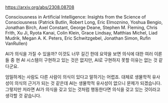 https://arxiv.org/abs/2308.08708

Consciousness in Artificial Intelligence: Insights from the Science of Consciousness (Patrick Butlin, Robert Long, Eric Elmoznino, Yoshua Bengio, Jonathan Birch, Axel Constant, George Deane, Stephen M. Fleming, Chris Frith, Xu Ji, Ryota Kanai, Colin Klein, Grace Lindsay, Matthias Michel, Liad Mudrik, Megan A. K. Peters, Eric Schwitzgebel, Jonathan Simon, Rufin VanRullen)

AI가 의식을 가질 수 있을까? 이것도 너무 길긴 한데 요약을 보면 의식에 대한 여러 이론들 중 현 AI 시스템이 구현하고 있는 것은 없지만, AI로 구현하지 못할 이유는 없는 것 같다군요.

엄밀하게는 사람도 다른 사람이 의식이 있다고 말하기는 어렵죠. 대체로 생물학적 유사성이 의식의 근거가 되는 것 같은데 AI는 생물학적 유사성이 없으니 문제가 되겠습니다. 그렇지만 저라면 AI가 의식을 갖고 있는 것처럼 행동한다면 의식을 갖고 있는 것이라고 생각할 것 같습니다.